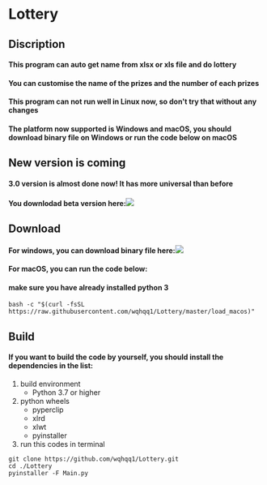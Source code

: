 Lottery  
=============
Discription
----------------
#### This program can auto get name from xlsx or xls file and do lottery  
#### You can customise the name of the prizes and the number of each prizes  
#### This program can not run well in Linux now, so don't try that without any changes  
#### The platform now supported is Windows and macOS, you should download binary file on Windows or run the code below on macOS  
New version is coming
------------------------
#### 3.0 version is almost done now! It has more universal than before
#### You downlodad beta version here:[![](https://img.shields.io/github/v/release/wqhqq1/Lottery?color=green&include_prereleases)](https://github.com/wqhqq1/Lottery/releases/tag/3.0-beta4)  
Download
-------------  
#### For windows, you can download binary file here:[![](https://img.shields.io/github/v/release/wqhqq1/Lottery?color=green)](https://github.com/wqhqq1/Lottery/releases/tag/2.6)
#### For macOS, you can run the code below:  
#### make sure you have already installed python 3
```
bash -c "$(curl -fsSL https://raw.githubusercontent.com/wqhqq1/Lottery/master/load_macos)"
```  
Build
----------  
#### If you want to build the code by yourself, you should install the dependencies in the list:  
1. build environment
   - Python 3.7 or higher
2. python wheels
   - pyperclip
   - xlrd
   - xlwt
   - pyinstaller
3. run this codes in terminal
```
git clone https://github.com/wqhqq1/Lottery.git
cd ./Lottery
pyinstaller -F Main.py
```

